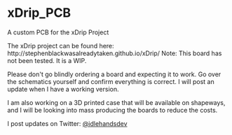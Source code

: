 # xDrip_PCB
A custom PCB for the xDrip Project
<p>The xDrip project can be found here: http://stephenblackwasalreadytaken.github.io/xDrip/
Note: This board has not been tested. It is a WIP.
<p>Please don't go blindly ordering a board and expecting it to work. Go over the schematics yourself and confirm everything is correct. I will post an update when I have a working version.
<p>I am also working on a 3D printed case that will be available on shapeways, and I will be looking into mass producing the boards to reduce the costs.
<p>I post updates on Twitter:  <a href="http://www.twitter.com/idlehandsdev">@idlehandsdev</a> 
